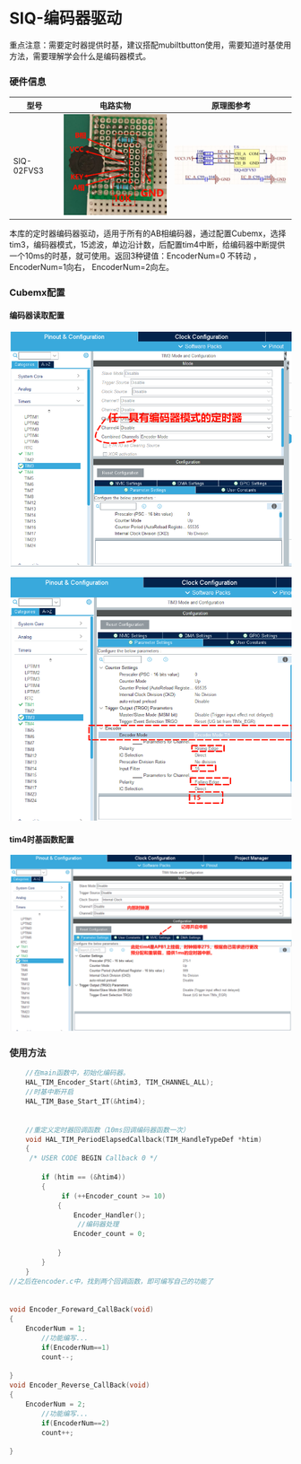 # SIQ-编码器驱动

​	重点注意：需要定时器提供时基，建议搭配mubiltbutton使用，需要知道时基使用方法，需要理解学会什么是编码器模式。

### 硬件信息

| 型号       | 电路实物                                                     | 原理图参考                                                   |
| ---------- | ------------------------------------------------------------ | ------------------------------------------------------------ |
| SIQ-02FVS3 | <img src="img\电路图实物.png" style="zoom:30%;" /> | <img src="img\原理图参考.jpg" style="zoom:33%;" /> |

​	本库的定时器编码器驱动，适用于所有的AB相编码器，通过配置Cubemx，选择tim3，编码器模式，15滤波，单边沿计数，后配置tim4中断，给编码器中断提供一个10ms的时基，就可使用。返回3种键值：EncoderNum=0 不转动 ，  EncoderNum=1向右，  EncoderNum=2向左。

### Cubemx配置

#### 	编码器读取配置

![](\img\cubemx1.jpg)

![](\img\cubemx2.jpg)

#### 	tim4时基函数配置

![](\img\tim4.jpg)

### 使用方法

```c
	//在main函数中，初始化编码器。
	HAL_TIM_Encoder_Start(&htim3, TIM_CHANNEL_ALL);
	//时基中断开启
	HAL_TIM_Base_Start_IT(&htim4);

	
	//重定义定时器回调函数（10ms回调编码器函数一次）
	void HAL_TIM_PeriodElapsedCallback(TIM_HandleTypeDef *htim)
	{
 	 /* USER CODE BEGIN Callback 0 */

   	 	if (htim == (&htim4))
    	{
             if (++Encoder_count >= 10)
			{
				Encoder_Handler();
                 //编码器处理
				Encoder_count = 0;
		
			}
		}
	}
//之后在encoder.c中，找到两个回调函数，即可编写自己的功能了

	
void Encoder_Foreward_CallBack(void)
{
    EncoderNum = 1;
		//功能编写...
		if(EncoderNum==1)
		count--;
    
}
void Encoder_Reverse_CallBack(void)
{
    EncoderNum = 2;
    	//功能编写...
		if(EncoderNum==2)
		count++;

}

```


